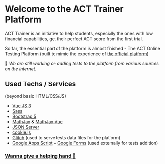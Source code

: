 # Welcome to the ACT Trainer Platform
ACT Trainer is an initiative to help students, especially the ones with low financial capabilities, get their perfect ACT score from the first trial.

So far, the essential part of the platform is almost finished - The ACT Online Testing Platform (built to mimic the experience of [the official platform](https://cloud.e.act.org/cbt-for-international))

🔴 *We are still working on adding tests to the platform from various sources on the internet.*


## Used Techs / Services
(beyond basic HTML/CSS/JS)
 - [Vue JS 3](https://vuejs.org/)
 - [Sass](https://sass-lang.com/)
 - [Bootstrap 5](https://getbootstrap.com/)
 - [MathJax](https://www.mathjax.org/) & [MathJax-Vue](https://github.com/hansonGong/mathjax-vue)
 - [JSON Server](https://github.com/jesperorb/json-server-heroku)
 - [cookie.js](https://github.com/florian/cookie.js)
 - [Glitch](https://glitch.com/) (used to serve tests data files for the platform)
 - [Google Apps Script](https://developers.google.com/apps-script) + [Google Forms](https://www.google.com/forms/) (used externally for tests addition)


### [Wanna give a helping hand 🤝](mailto:mikhael.stem@gmail.com)
